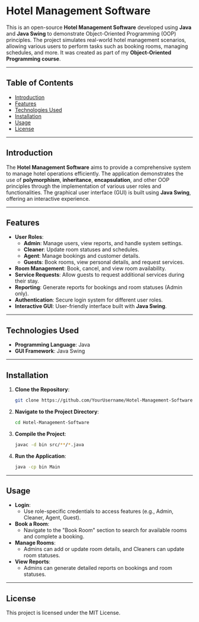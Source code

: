 # Hotel Management Software

This is an open-source **Hotel Management Software** developed using **Java** and **Java Swing** to demonstrate Object-Oriented Programming (OOP) principles. The project simulates real-world hotel management scenarios, allowing various users to perform tasks such as booking rooms, managing schedules, and more. It was created as part of my **Object-Oriented Programming course**.

---

## Table of Contents

- [Introduction](#introduction)
- [Features](#features)
- [Technologies Used](#technologies-used)
- [Installation](#installation)
- [Usage](#usage)
- [License](#license)

---

## Introduction

The **Hotel Management Software** aims to provide a comprehensive system to manage hotel operations efficiently. The application demonstrates the use of **polymorphism**, **inheritance**, **encapsulation**, and other OOP principles through the implementation of various user roles and functionalities. The graphical user interface (GUI) is built using **Java Swing**, offering an interactive experience.

---

## Features

- **User Roles**:
  - **Admin**: Manage users, view reports, and handle system settings.
  - **Cleaner**: Update room statuses and schedules.
  - **Agent**: Manage bookings and customer details.
  - **Guests**: Book rooms, view personal details, and request services.
- **Room Management**: Book, cancel, and view room availability.
- **Service Requests**: Allow guests to request additional services during their stay.
- **Reporting**: Generate reports for bookings and room statuses (Admin only).
- **Authentication**: Secure login system for different user roles.
- **Interactive GUI**: User-friendly interface built with **Java Swing**.

---

## Technologies Used

- **Programming Language**: Java
- **GUI Framework**: Java Swing

---

## Installation

1. **Clone the Repository**:
   ```bash
   git clone https://github.com/YourUsername/Hotel-Management-Software.git
   ```
2. **Navigate to the Project Directory**:
   ```bash
   cd Hotel-Management-Software
   ```
3. **Compile the Project**:
   ```bash
   javac -d bin src/**/*.java
   ```
4. **Run the Application**:
   ```bash
   java -cp bin Main
   ```

---

## Usage

- **Login**:
  - Use role-specific credentials to access features (e.g., Admin, Cleaner, Agent, Guest).
- **Book a Room**:
  - Navigate to the "Book Room" section to search for available rooms and complete a booking.
- **Manage Rooms**:
  - Admins can add or update room details, and Cleaners can update room statuses.
- **View Reports**:
  - Admins can generate detailed reports on bookings and room statuses.

---

## License

This project is licensed under the MIT License.
